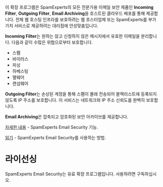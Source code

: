 이 확장 프로그램은 SpamExperts의 모든 전문가용 이메일 보안 제품인  **Incoming Filter**, **Outgoing Filter**, **Email Archiving**을 호스트된 클라우드 배포를 통해 제공합니다. 전체 웹 호스팅 인프라를 보호하려는 웹 호스터업체 또는 SpamExperts를 부가가치 서비스로 제공하려는 대리점에 안성맞춤입니다.

**Incoming Filter**는 원하는 않고 신청하지 않은 메시지에서 유효한 이메일을 분리합니다. 다음과 같이 수많은 위협으로부터 보호합니다.

- 스팸
- 바이러스
- 피싱
- 하베스팅
- 맬웨어
- 랜섬웨어

**Outgoing Filter**는 손상된 계정을 통해 스팸이 몰래 전송되어 블랙리스트에 등록되지 않도록 IP 주소를 보호합니다. 이 서비스는 네트워크와 IP 주소 신뢰도를 완벽히 보호합니다.

**Email Archiving**은 압축되고 암호화된 보안 아카이브를 제공합니다.

[자세한 내용](https://www.spamexperts.com/services/incoming-filtering) - SpamExperts Email Security 기능.

[읽기](https://github.com/SpamExperts/plesk-extension/blob/master/docs/user-manual.md) - SpamExperts Email Security를 사용하는 방법.

# 라이선싱

SpamExperts Email Security는 유료 확장 프로그램입니다. 사용하려면 구독하십시오.